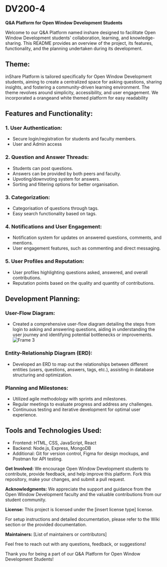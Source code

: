 # DV200-4
**Q&A Platform for Open Window Development Students**

Welcome to our Q&A Platform named inshare designed to facilitate Open Window Development students' collaboration, learning, and knowledge-sharing. This README provides an overview of the project, its features, functionality, and the planning undertaken during its development.

## Theme:
inShare Platform is tailored specifically for Open Window Development students, aiming to create a centralized space for asking questions, sharing insights, and fostering a community-driven learning environment. The theme revolves around simplicity, accessibility, and user engagement. We incorporated a orangeand white themed platform for easy readability

## Features and Functionality:

### 1. User Authentication:
- Secure login/registration for students and faculty members.
- User and Admin access

### 2. Question and Answer Threads:
- Students can post questions.
- Answers can be provided by both peers and faculty.
- Upvoting/downvoting system for answers.
- Sorting and filtering options for better organisation.

### 3. Categorization:
- Categorisation of questions through tags.
- Easy search functionality based on tags.

### 4. Notifications and User Engagement:
- Notification system for updates on answered questions, comments, and mentions.
- User engagement features, such as commenting and direct messaging.

### 5. User Profiles and Reputation:
- User profiles highlighting questions asked, answered, and overall contributions.
- Reputation points based on the quality and quantity of contributions.

## Development Planning:

### User-Flow Diagram:
- Created a comprehensive user-flow diagram detailing the steps from login to asking and answering questions, aiding in understanding the user journey and identifying potential bottlenecks or improvements.
  ![Frame 3](https://github.com/DieterR97/DV200-4/assets/113914027/49bc1323-45d3-4012-be18-94e516481feb)


### Entity-Relationship Diagram (ERD):
- Developed an ERD to map out the relationships between different entities (users, questions, answers, tags, etc.), assisting in database structuring and optimization.

### Planning and Milestones:
- Utilized agile methodology with sprints and milestones.
- Regular meetings to evaluate progress and address any challenges.
- Continuous testing and iterative development for optimal user experience.

## Tools and Technologies Used:
- Frontend: HTML, CSS, JavaScript, React
- Backend: Node.js, Express, MongoDB
- Additional: Git for version control, Figma for design mockups, and Postman for API testing.

**Get Involved:**
We encourage Open Window Development students to contribute, provide feedback, and help improve this platform. Fork this repository, make your changes, and submit a pull request.

**Acknowledgments:**
We appreciate the support and guidance from the Open Window Development faculty and the valuable contributions from our student community.

**License:**
This project is licensed under the [insert license type] license.

For setup instructions and detailed documentation, please refer to the Wiki section or the provided documentation.

**Maintainers:**
[List of maintainers or contributors]

Feel free to reach out with any questions, feedback, or suggestions!

Thank you for being a part of our Q&A Platform for Open Window Development Students!
